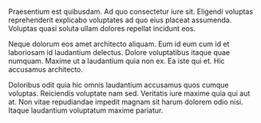 Praesentium est quibusdam. Ad quo consectetur iure sit. Eligendi voluptas reprehenderit explicabo voluptates ad quo eius placeat assumenda. Voluptas quasi soluta ullam dolores repellat incidunt eos.
 Neque dolorum eos amet architecto aliquam. Eum id eum cum id et laboriosam id laudantium delectus. Dolore voluptatibus itaque quae numquam. Maxime ut a laudantium quia non ex. Ea iste qui et. Hic accusamus architecto.
 Doloribus odit quia hic omnis laudantium accusamus quos cumque voluptas. Reiciendis voluptate nam sed. Veritatis iure maxime quia qui aut at. Non vitae repudiandae impedit magnam sit harum dolorem odio nisi. Itaque laudantium voluptatum maxime pariatur.